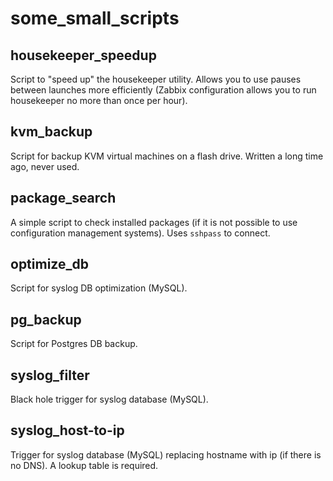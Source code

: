 # some_small_scripts  

## housekeeper_speedup
Script to "speed up" the housekeeper utility. Allows you to use pauses between launches more efficiently (Zabbix configuration allows you to run housekeeper no more than once per hour).  

## kvm_backup
Script for backup KVM virtual machines on a flash drive. Written a long time ago, never used.  

## package_search
A simple script to check installed packages (if it is not possible to use configuration management systems). Uses `sshpass` to connect.  

## optimize_db  
Script for syslog DB optimization (MySQL).

## pg_backup  
Script for Postgres DB backup.

## syslog_filter
Black hole trigger for syslog database (MySQL).  

## syslog_host-to-ip
Trigger for syslog database (MySQL) replacing hostname with ip (if there is no DNS). A lookup table is required.


